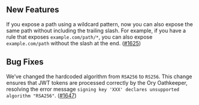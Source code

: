 ## New Features
If you expose a path using a wildcard pattern, now you can also expose the same path without including the trailing slash. For example, if you have a rule that exposes `example.com/path/*`, you can also expose `example.com/path` without the slash at the end. ([#1625](https://github.com/kyma-project/api-gateway/pull/1625))

## Bug Fixes
We’ve changed the hardcoded algorithm from `RSA256` to `RS256`. This change ensures that JWT tokens are processed correctly by the Ory Oathkeeper, resolving the error message `signing key 'XXX' declares unsupported algorithm "RSA256"`. ([#1647](https://github.com/kyma-project/api-gateway/pull/1647))